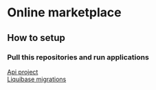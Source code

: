 # Online marketplace

## How to setup

### Pull this repositories and run applications
[Api project](https://github.com/vikcia/MarketPlaceApi) \
[Liquibase migrations](https://github.com/vikcia/MarketPlaceApi)
